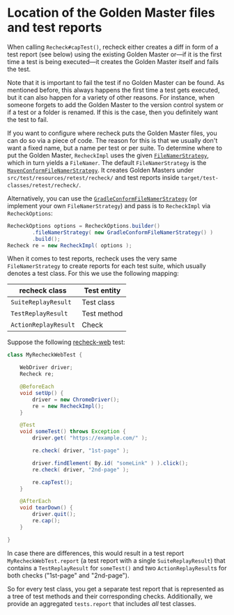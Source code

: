 # Location of the Golden Master files and test reports

When calling `Recheck#capTest()`, recheck either creates a diff in form of a test report (see below) using the existing Golden Master or—if it is the first time a test is being executed—it creates the Golden Master itself and fails the test. 

Note that it is important to fail the test if no Golden Master can be found. As mentioned before, this always happens the first time a test gets executed, but it can also happen for a variety of other reasons. For instance, when someone forgets to add the Golden Master to the version control system or if a test or a folder is renamed. If this is the case, then you definitely want the test to fail.

If you want to configure where recheck puts the Golden Master files, you can do so via a piece of code. The reason for this is that we usually don't want a fixed name, but a name per test or per suite. To determine where to put the Golden Master, `RecheckImpl` uses the given [`FileNamerStrategy`](https://github.com/retest/recheck/blob/master/src/main/java/de/retest/recheck/FileNamerStrategy.java), which in turn yields a `FileNamer`. The default `FileNamerStrategy` is the [`MavenConformFileNamerStrategy`](https://github.com/retest/recheck/blob/master/src/main/java/de/retest/recheck/MavenConformFileNamerStrategy.java). It creates Golden Masters under `src/test/resources/retest/recheck/` and test reports inside `target/test-classes/retest/recheck/`.

Alternatively, you can use the [`GradleConformFileNamerStrategy`](https://github.com/retest/recheck/blob/master/src/main/java/de/retest/recheck/GradleConformFileNamerStrategy.java) (or implement your own `FileNamerStrategy`) and pass is to `RecheckImpl` via `RecheckOptions`:

```java
RecheckOptions options = RecheckOptions.builder()
		.fileNamerStrategy( new GradleConformFileNamerStrategy() )
		.build();
Recheck re = new RecheckImpl( options );
```

When it comes to test reports, recheck uses the very same `FileNamerStrategy` to create reports for each test suite, which usually denotes a test class. For this we use the following mapping:

| recheck class | Test entity |
|---|---|
| `SuiteReplayResult` | Test class |
| `TestReplayResult` | Test method |
| `ActionReplayResult` | Check |

Suppose the following [recheck-web](https://github.com/retest/recheck-web) test:

```java
class MyRecheckWebTest {

	WebDriver driver;
	Recheck re;

	@BeforeEach
	void setUp() {
		driver = new ChromeDriver();
		re = new RecheckImpl();
	}

	@Test
	void someTest() throws Exception {
		driver.get( "https://example.com/" );

		re.check( driver, "1st-page" );

		driver.findElement( By.id( "someLink" ) ).click();
		re.check( driver, "2nd-page" );

		re.capTest();
	}

	@AfterEach
	void tearDown() {
		driver.quit();
		re.cap();
	}

}
```

In case there are differences, this would result in a test report `MyRecheckWebTest.report` (a test report with a single `SuiteReplayResult`) that contains a `TestReplayResult` for `someTest()` and two `ActionReplayResult`s for both checks ("1st-page" and "2nd-page").

So for every test class, you get a separate test report that is represented as a tree of test methods and their corresponding checks. Additionally, we provide an aggregated `tests.report` that includes *all* test classes.
